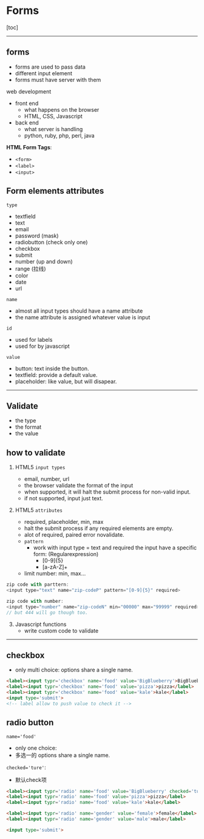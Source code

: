 
# Forms

[toc]

---

## forms
- forms are used to pass data
- different input element
- forms must have server with them

web development
- front end
  - what happens on the browser
  - HTML, CSS, Javascript
- back end
  - what server is handling
  - python, ruby, php, perl, java

**HTML Form Tags**:
- `<form>`
- `<label>`
- `<input>`


## Form elements attributes
`type`
- textfield
- text
- email
- password (mask)
- radiobutton (check only one)
- checkbox
- submit
- number (up and down)
- range (拉线)
- color
- date
- url

`name`
- almost all input types should have a name attribute
- the name attribute is assigned whatever value is input

`id`
- used for labels
- used for by javascript

`value`
- button: text inside the button.
- textfield: provide a default value.
- placeholder: like value, but will disapear.


---


## Validate

- the type
- the format
- the value


## how to validate
1. HTML5 `input types`
    - email, number, url
    - the browser validate the format of the input
    - when supported, it will halt the submit process for non-valid input.
    - if not supported, input just text.

2. HTML5 `attributes`
    - required, placeholder, min, max
    - halt the submit process if any required elements are empty.
    - alot of required, paired error novalidate.
    - `pattern`
      - work with input type = text and required the input have a specific form: (Regularexpression)
        - [0-9]{5}
        - [a-zA-Z]+
    - limit number: min, max...

```js
zip code with parttern:
<input type="text" name="zip-codeP" pattern="[0-9]{5}" required>

zip code with number:
<input type="number" name="zip-codeN" min="00000" max="99999" required>
// but 444 will go though too.
```

3. Javascript functions
    - write custom code to validate


---

## checkbox
- only multi choice: options share a single name.

```html
<label><input typr='checkbox' name='food' value='BigBlueberry'>BigBlueberry</label>
<label><input typr='checkbox' name='food' value='pizza'>pizza</label>
<label><input typr='checkbox' name='food' value='kale'>kale</label>
<input type='submit'>
<!-- label allow to push value to check it -->
```

## radio button

`name='food'`
- only one choice:
- 多选一的 options share a single name.

`checked='ture'`:
- 默认check项


```html
<label><input typr='radio' name='food' value='BigBlueberry' checked='ture'>BigBlueberry</label> <!-- 默认check项 -->
<label><input typr='radio' name='food' value='pizza'>pizza</label>
<label><input typr='radio' name='food' value='kale'>kale</label>

<label><input typr='radio' name='gender' value='female'>female</label>
<label><input typr='radio' name='gender' value='male'>male</label>

<input type='submit'>
```
